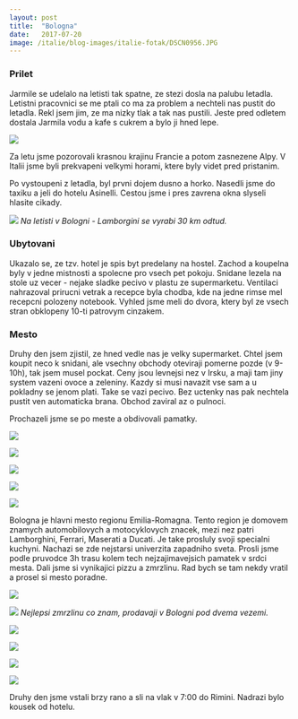 ```yaml
---
layout: post
title:  "Bologna"
date:   2017-07-20
image: /italie/blog-images/italie-fotak/DSCN0956.JPG
---
```

### Prilet
Jarmile se udelalo na letisti tak spatne, ze stezi dosla na palubu letadla. Letistni pracovnici se me ptali co ma za problem a nechteli nas pustit do letadla. Rekl jsem jim, ze ma nizky tlak a tak nas pustili. Jeste pred odletem dostala Jarmila vodu a kafe s cukrem a bylo ji hned lepe.

![](/italie/blog-images/iphone/IMG_1569.JPG)

Za letu jsme pozorovali krasnou krajinu Francie a potom zasnezene Alpy. V Italii jsme byli prekvapeni velkymi horami, ktere byly videt pred pristanim.

Po vystoupeni z letadla, byl prvni dojem dusno a horko. Nasedli jsme do taxiku a jeli do hotelu Asinelli. Cestou jsme i pres zavrena okna slyseli hlasite cikady. 

![](/italie/blog-images/iphone/IMG_1572.JPG)
*Na letisti v Bologni - Lamborgini se vyrabi 30 km odtud.*

### Ubytovani
Ukazalo se, ze tzv. hotel je spis byt predelany na hostel. Zachod a koupelna byly v jedne mistnosti a spolecne pro vsech pet pokoju. Snidane lezela na stole uz vecer - nejake sladke pecivo v plastu ze supermarketu. Ventilaci nahrazoval prirucni vetrak a recepce byla chodba, kde na jedne rimse mel recepcni polozeny notebook. Vyhled jsme meli do dvora, ktery byl ze vsech stran obklopeny 10-ti patrovym cinzakem. 

### Mesto
Druhy den jsem zjistil, ze hned vedle nas je velky supermarket. Chtel jsem koupit neco k snidani, ale vsechny obchody oteviraji pomerne pozde (v 9-10h), tak jsem musel pockat. Ceny jsou levnejsi nez v Irsku, a maji tam jiny system vazeni ovoce a zeleniny. Kazdy si musi navazit vse sam a u pokladny se jenom plati. Take se vazi pecivo. Bez uctenky nas pak nechtela pustit ven automaticka brana. Obchod zaviral az o pulnoci. 

Prochazeli jsme se po meste a obdivovali pamatky.

![](/italie/blog-images/italie-fotak/DSCN0939.JPG)

![](/italie/blog-images/italie-fotak/DSCN0940.JPG)

![](/italie/blog-images/italie-fotak/DSCN0949.JPG)

![](/italie/blog-images/italie-fotak/DSCN0953.JPG)

![](/italie/blog-images/italie-fotak/DSCN0956.JPG)

Bologna je hlavni mesto regionu Emilia-Romagna. Tento region je domovem znamych automobilovych a motocyklovych znacek, mezi nez patri Lamborghini, Ferrari, Maserati a Ducati. Je take prosluly svoji specialni kuchyni. Nachazi se zde nejstarsi univerzita zapadniho sveta. Prosli jsme podle pruvodce 3h trasu kolem tech nejzajimavejsich pamatek v srdci mesta. Dali jsme si vynikajici pizzu a zmrzlinu. Rad bych se tam nekdy vratil a prosel si mesto poradne. 

![](/italie/blog-images/italie-fotak/DSCN0995.JPG)

![](/italie/blog-images/iphone/IMG_1584.JPG)
*Nejlepsi zmrzlinu co znam, prodavaji v Bologni pod dvema vezemi.*

![](/italie/blog-images/italie-fotak/DSCN0996.JPG)

![](/italie/blog-images/italie-fotak/DSCN0997.JPG)

![](/italie/blog-images/italie-fotak/DSCN0998.JPG)

![](/italie/blog-images/italie-fotak/DSCN1002.JPG)

Druhy den jsme vstali brzy rano a sli na vlak v 7:00 do Rimini. Nadrazi bylo kousek od hotelu. 
